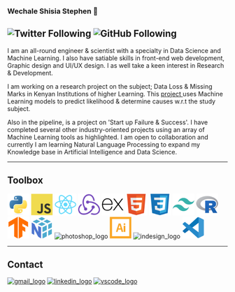 ### Wechale Shisia Stephen 👋



![Twitter Following](https://img.shields.io/twitter/follow/wessware?label=Twitter%20Activity&style=social)
![GitHub Following](https://img.shields.io/github/stars/wessware/missing_marks_prediction_analysis?label=Starred&style=social)
---
I am an all-round engineer & scientist with a specialty in Data Science and Machine Learning. I also have satiable skills in front-end web development, Graphic design and UI/UX design. I as well take a keen interest in Research & Development.

I am working on a research project on the subject; Data Loss & Missing Marks in Kenyan Institutions of higher Learning. This <a href='https://github.com/users/wessware/projects/1'> project </a> uses Machine Learning models to predict likelihood & determine causes w.r.t the study subject. 

Also in the pipeline, is a project on 'Start up Failure & Success'. I have completed several other industry-oriented projects using an array of Machine Learning tools as highlighted. I am open to collaboration and currently I am learning Natural Language Processing to expand my Knowledge base in Artificial Intelligence and Data Science. 

---
Toolbox
--
<img src='https://github.com/devicons/devicon/blob/master/icons/python/python-original.svg' alt='python_logo' width='50' height='50'/>
<img src='https://github.com/devicons/devicon/blob/master/icons/javascript/javascript-original.svg' alt='javascript_logo' width='50' height='50'/>
<img src='https://github.com/devicons/devicon/blob/master/icons/react/react-original.svg' alt='react_logo' width='50' height='50'/>
<img src='https://github.com/devicons/devicon/blob/master/icons/redux/redux-original.svg' alt='redux_logo' width='50' height='50'/>
<img src='https://github.com/devicons/devicon/blob/master/icons/express/express-original.svg' alt='expressjs_logo' width='50' height='50'/>
<img src='https://github.com/devicons/devicon/blob/master/icons/html5/html5-original.svg' alt='html_logo' width='50' height='50'/>
<img src='https://github.com/devicons/devicon/blob/master/icons/css3/css3-original.svg' alt='css3_logo' width='50' height='50'/>
<img src='https://github.com/devicons/devicon/blob/master/icons/tailwindcss/tailwindcss-plain.svg' alt='tailwind_logo' width='50' height='50'/>
<img src='https://github.com/devicons/devicon/blob/master/icons/r/r-original.svg' alt='R_logo' width='50' height='50'/>
<img src='https://github.com/devicons/devicon/blob/master/icons/tensorflow/tensorflow-original.svg' alt='tensorflow_logo' width='50' height='50'/>
<img src='https://github.com/devicons/devicon/blob/master/icons/numpy/numpy-original.svg' alt='numpy_logo' width='50' height='50'/>
<img src='https://cdn.worldvectorlogo.com/logos/photoshop-cc-4.svg' alt='photoshop_logo' width='50' height='50'/>
<img src='https://github.com/devicons/devicon/blob/master/icons/illustrator/illustrator-line.svg' alt='illustrator_logo' width='50' height='50'/>
<img src='https://cdn.worldvectorlogo.com/logos/indesign-cc.svg' alt='indesign_logo' width='50' height='50'/>
<img src='https://github.com/devicons/devicon/blob/master/icons/vscode/vscode-original.svg' alt='vscode_logo' width='50' height='50'/>

---
Contact
---
<a href='mailto:stevensheasier@gmail.com'><img src='https://cdn.worldvectorlogo.com/logos/official-gmail-icon-2020-.svg' alt='gmail_logo' width='25' height='25'/></a>
<a href='https://www.linkedin.com/in/stephen-shisia-105924450/'><img src='https://cdn.worldvectorlogo.com/logos/linkedin-icon-2.svg' alt='linkedin_logo' width='25' height='25'/></a>
<a href='https://wa.me/79972433'><img src='https://cdn.worldvectorlogo.com/logos/whatsapp-symbol.svg' alt='vscode_logo' width='25' height='25'/></a>

















